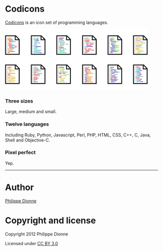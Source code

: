 # Codicons
[Codicons](http://www.phildionne.com/codicons) is an icon set of programming languages.

![Codicons preview](codicons-preview.png "Codicons preview")

### Three sizes
Large, medium and small.

### Twelve languages
Including Ruby, Python, Javascript, Perl, PHP, HTML, CSS, C++, C, Java, Shell and Objective-C.

### Pixel perfect
Yep.

---

# Author
[Philippe Dionne](http://www.phildionne.com)

# Copyright and license

Copyright 2012 Philippe Dionne

Licensed under [CC BY 3.0](http://creativecommons.org/licenses/by/3.0/)
